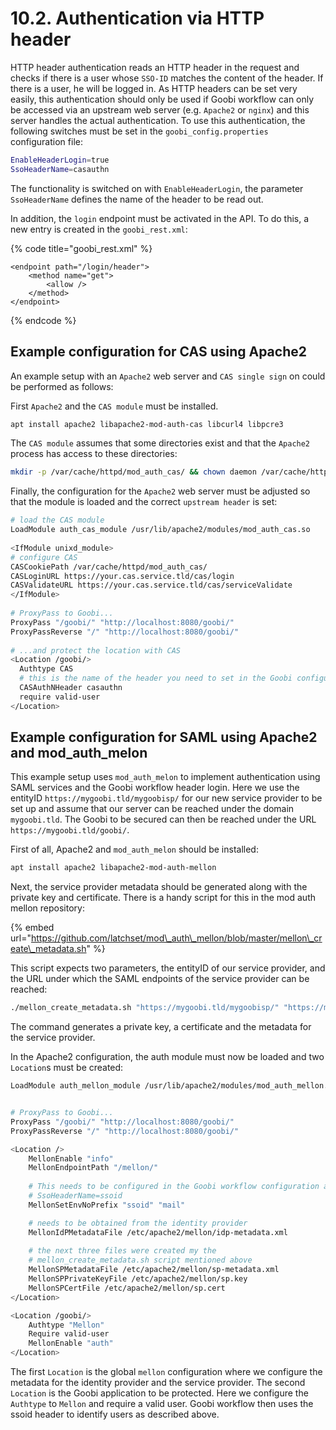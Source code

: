 # 10.2. Authentication via HTTP header

HTTP header authentication reads an HTTP header in the request and checks if there is a user whose `SSO-ID` matches the content of the header. If there is a user, he will be logged in. As HTTP headers can be set very easily, this authentication should only be used if Goobi workflow can only be accessed via an upstream web server \(e.g. `Apache2` or `nginx`\) and this server handles the actual authentication. To use this authentication, the following switches must be set in the `goobi_config.properties` configuration file:

```bash
EnableHeaderLogin=true
SsoHeaderName=casauthn
```

​The functionality is switched on with `EnableHeaderLogin`, the parameter `SsoHeaderName` defines the name of the header to be read out.

In addition, the `login` endpoint must be activated in the API. To do this, a new entry is created in the `goobi_rest.xml`:

{% code title="goobi\_rest.xml" %}
```markup
<endpoint path="/login/header">
    <method name="get">
        <allow />
    </method>
</endpoint>
```
{% endcode %}

## Example configuration for CAS using Apache2

An example setup with an `Apache2` web server and `CAS single sign` on could be performed as follows:

First `Apache2` and the `CAS module` must be installed.

```bash
apt install apache2 libapache2-mod-auth-cas libcurl4 libpcre3
```

The `CAS module` assumes that some directories exist and that the `Apache2` process has access to these directories:

```bash
mkdir -p /var/cache/httpd/mod_auth_cas/ && chown daemon /var/cache/httpd/mod_auth_cas/
```

​Finally, the configuration for the `Apache2` web server must be adjusted so that the module is loaded and the correct `upstream header` is set:

```bash
# load the CAS module
LoadModule auth_cas_module /usr/lib/apache2/modules/mod_auth_cas.so
​
<IfModule unixd_module>
# configure CAS
CASCookiePath /var/cache/httpd/mod_auth_cas/
CASLoginURL https://your.cas.service.tld/cas/login
CASValidateURL https://your.cas.service.tld/cas/serviceValidate
</IfModule>
​
# ProxyPass to Goobi...
ProxyPass "/goobi/" "http://localhost:8080/goobi/"
ProxyPassReverse "/" "http://localhost:8080/goobi/"
​
# ...and protect the location with CAS
<Location /goobi/>
  Authtype CAS 
  # this is the name of the header you need to set in the Goobi configuration
  CASAuthNHeader casauthn
  require valid-user
</Location>
```

## Example configuration for SAML using Apache2 and mod\_auth\_melon

This example setup uses `mod_auth_melon` to implement authentication using SAML services and the Goobi workflow header login. Here we use the entityID `https://mygoobi.tld/mygoobisp/` for our new service provider to be set up and assume that our server can be reached under the domain `mygoobi.tld`. The Goobi to be secured can then be reached under the URL `https://mygoobi.tld/goobi/`.

First of all, Apache2 and `mod_auth_melon` should be installed:

```bash
apt install apache2 libapache2-mod-auth-mellon
```

Next, the service provider metadata should be generated along with the private key and certificate. There is a handy script for this in the mod auth mellon repository:

{% embed url="https://github.com/latchset/mod\_auth\_mellon/blob/master/mellon\_create\_metadata.sh" %}

This script expects two parameters, the entityID of our service provider, and the URL under which the SAML endpoints of the service provider can be reached:

```bash
./mellon_create_metadata.sh "https://mygoobi.tld/mygoobisp/" "https://mygoobi.tld/mellon"
```

The command generates a private key, a certificate and the metadata for the service provider. 

In the Apache2 configuration, the auth module must now be loaded and two `Location`s must be created:

```bash
LoadModule auth_mellon_module /usr/lib/apache2/modules/mod_auth_mellon.so


# ProxyPass to Goobi...
ProxyPass "/goobi/" "http://localhost:8080/goobi/"
ProxyPassReverse "/" "http://localhost:8080/goobi/"

<Location />
    MellonEnable "info"
    MellonEndpointPath "/mellon/"
    
    # This needs to be configured in the Goobi workflow configuration as 
    # SsoHeaderName=ssoid
    MellonSetEnvNoPrefix "ssoid" "mail"

    # needs to be obtained from the identity provider
    MellonIdPMetadataFile /etc/apache2/mellon/idp-metadata.xml
    
    # the next three files were created my the 
    # mellon_create_metadata.sh script mentioned above
    MellonSPMetadataFile /etc/apache2/mellon/sp-metadata.xml
    MellonSPPrivateKeyFile /etc/apache2/mellon/sp.key
    MellonSPCertFile /etc/apache2/mellon/sp.cert
</Location>

<Location /goobi/>
    Authtype "Mellon"
    Require valid-user
    MellonEnable "auth"
</Location>
```

The first `Location` is the global `mellon` configuration where we configure the metadata for the identity provider and the service provider. The second `Location` is the Goobi application to be protected. Here we configure the `Authtype` to `Mellon` and require a valid user. Goobi workflow then uses the ssoid header to identify users as described above.

